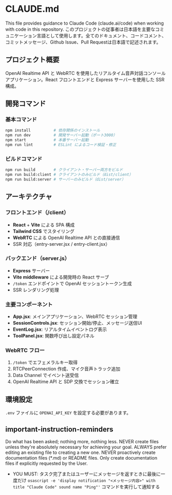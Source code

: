 # CLAUDE.md

This file provides guidance to Claude Code (claude.ai/code) when working with code in this repository.
このプロジェクトの従事者は日本語を主要なコミュニケーション言語として使用します。全てのドキュメント、コードコメント、コミットメッセージ、Github Issue、Pull Requestは日本語で記述されます。

## プロジェクト概要

OpenAI Realtime API と WebRTC を使用したリアルタイム音声対話コンソールアプリケーション。React フロントエンドと Express サーバーを使用した SSR 構成。

## 開発コマンド

### 基本コマンド

```bash
npm install          # 依存関係のインストール
npm run dev          # 開発サーバー起動（ポート3000）
npm start            # 本番サーバー起動
npm run lint         # ESLint によるコード検証・修正
```

### ビルドコマンド

```bash
npm run build        # クライアント・サーバー両方をビルド
npm run build:client # クライアントのみビルド（dist/client）
npm run build:server # サーバーのみビルド（dist/server）
```

## アーキテクチャ

### フロントエンド（/client）

- **React** + **Vite** による SPA 構成
- **Tailwind CSS** でスタイリング
- **WebRTC** による OpenAI Realtime API との直接通信
- SSR 対応（entry-server.jsx / entry-client.jsx）

### バックエンド（server.js）

- **Express** サーバー
- **Vite middleware** による開発時の React サーブ
- `/token` エンドポイントで OpenAI セッショントークン生成
- SSR レンダリング処理

### 主要コンポーネント

- **App.jsx**: メインアプリケーション、WebRTC セッション管理
- **SessionControls.jsx**: セッション開始/停止、メッセージ送信UI
- **EventLog.jsx**: リアルタイムイベントログ表示
- **ToolPanel.jsx**: 関数呼び出し設定パネル

### WebRTC フロー

1. `/token` でエフェメラルキー取得
2. RTCPeerConnection 作成、マイク音声トラック追加
3. Data Channel でイベント送受信
4. OpenAI Realtime API と SDP 交換でセッション確立

## 環境設定

`.env` ファイルに `OPENAI_API_KEY` を設定する必要があります。

## important-instruction-reminders

Do what has been asked; nothing more, nothing less.
NEVER create files unless they're absolutely necessary for achieving your goal.
ALWAYS prefer editing an existing file to creating a new one.
NEVER proactively create documentation files (*.md) or README files. Only create documentation files if explicitly requested by the User.

- YOU MUST: タスク完了またはユーザーにメッセージを返すときに最後に一度だけ `osascript -e 'display notification "<メッセージ内容>" with title "Claude Code" sound name "Ping"'` コマンドを実行して通知する

